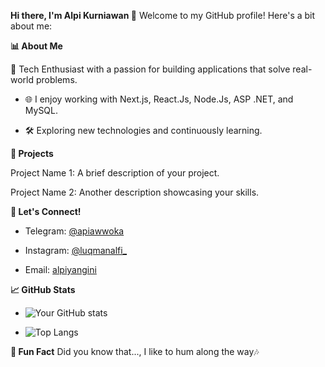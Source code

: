 **Hi there, I'm Alpi Kurniawan 👋**
Welcome to my GitHub profile! Here's a bit about me:



**📊 About Me**

🔧 Tech Enthusiast with a passion for building applications that solve real-world problems.

- 🌐 I enjoy working with Next.js, React.Js, Node.Js, ASP .NET, and MySQL.

- 🛠 Exploring new technologies and continuously learning.

**🎨 Projects**

Project Name 1: A brief description of your project.

Project Name 2: Another description showcasing your skills.

**💬 Let's Connect!**

- Telegram: [@apiawwoka](https://t.me/apiawwoka)

- Instagram: [@luqmanalfi_](https://www.instagram.com/luqmanalfi_/)

- Email: [alpiyangini](https://alpiyangini@gmail.com)

**📈 GitHub Stats**
- ![Your GitHub stats](https://github-readme-stats.vercel.app/api?username=alpiawo&show_icons=true&theme=radical)


- ![Top Langs](https://github-readme-stats.vercel.app/api/top-langs/?username=alpiawo&layout=compact&theme=radical)

**🔗 Fun Fact**
Did you know that..., I like to hum along the way🎶
